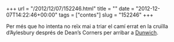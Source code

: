 +++
url = "/2012/12/07/152246.html"
title = ""
date = "2012-12-07T14:22:46+00:00"
tags = ["contes"]
slug = "152246"
+++

Per més que ho intenta no reïx mai a triar el camí errat en la cruïlla d’Aylesbury després de Dean’s Corners per arribar a [Dunwich](http://en.wikisource.org/wiki/The_Dunwich_Horror/Chapter_I).
